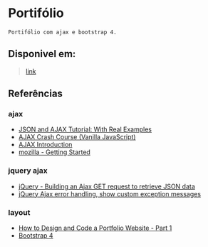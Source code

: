 # Portifólio
    Portifólio com ajax e bootstrap 4.

## Disponivel em:
> [link](https://matheushttp.github.io/portifolio.github.io/)

## Referências
### ajax
- [JSON and AJAX Tutorial: With Real Examples](https://www.youtube.com/watch?v=rJesac0_Ftw)
- [AJAX Crash Course (Vanilla JavaScript)](https://www.youtube.com/watch?v=82hnvUYY6QA)
- [AJAX Introduction](https://www.w3schools.com/js/js_ajax_intro.asp)
- [mozilla - Getting Started](https://developer.mozilla.org/pt-BR/docs/Web/Guide/AJAX/Getting_Started)
### jquery ajax
- [jQuery - Building an Ajax GET request to retrieve JSON data](https://www.youtube.com/watch?v=BJ0tyZg2zek)
- [jQuery Ajax error handling, show custom exception messages](https://stackoverflow.com/questions/377644/jquery-ajax-error-handling-show-custom-exception-messages)
### layout
- [How to Design and Code a Portfolio Website - Part 1](https://www.youtube.com/watch?v=tMOIYCdgGw0)
- [Bootstrap 4](https://getbootstrap.com/)
